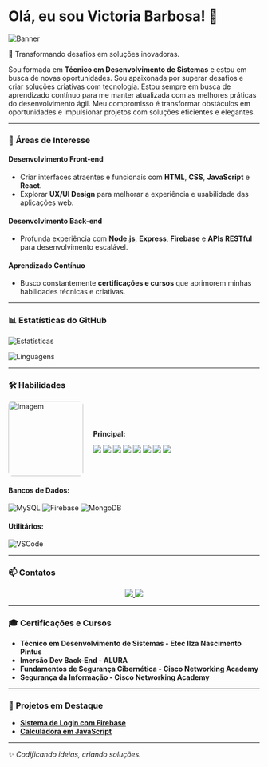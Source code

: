 # Olá, eu sou Victoria Barbosa! 👋

![Banner](https://github.com/VictoriaBarbosa26/-VictoriaBarbosa26/blob/main/banner.gif?raw=true)

🌟 Transformando desafios em soluções inovadoras.

Sou formada em **Técnico em Desenvolvimento de Sistemas** e estou em busca de novas oportunidades. Sou apaixonada por superar desafios e criar soluções criativas com tecnologia. Estou sempre em busca de aprendizado contínuo para me manter atualizada com as melhores práticas do desenvolvimento ágil. Meu compromisso é transformar obstáculos em oportunidades e impulsionar projetos com soluções eficientes e elegantes.

---

### 🌟 **Áreas de Interesse**

#### Desenvolvimento Front-end
- Criar interfaces atraentes e funcionais com **HTML**, **CSS**, **JavaScript** e **React**.
- Explorar **UX/UI Design** para melhorar a experiência e usabilidade das aplicações web.

#### Desenvolvimento Back-end
- Profunda experiência com **Node.js**, **Express**, **Firebase** e **APIs RESTful** para desenvolvimento escalável.

#### Aprendizado Contínuo
- Busco constantemente **certificações e cursos** que aprimorem minhas habilidades técnicas e criativas.

---

### 📊 **Estatísticas do GitHub**
![Estatísticas](https://github-readme-stats.vercel.app/api?username=VictoriaBarbosa26&show_icons=true&theme=dark&count_private=true)

![Linguagens](https://github-readme-stats.vercel.app/api/top-langs/?username=VictoriaBarbosa26&layout=compact&theme=dark)

---

### 🛠️ **Habilidades**

<div style="display: flex; align-items: center;">
  <img src="[https://github.com/VictoriaBarbosa26/-VictoriaBarbosa26]" alt="Imagem" width="150" style="margin-right: 20px; border-radius: 8px;"/>
  <div>
    <p><b>Principal:</b></p>
    <img src="https://img.shields.io/badge/-Node.js-339933?style=for-the-badge&logo=node.js&logoColor=white"/>
    <img src="https://img.shields.io/badge/-JavaScript-F7DF1E?style=for-the-badge&logo=javascript&logoColor=black"/>
    <img src="https://img.shields.io/badge/-React-61DAFB?style=for-the-badge&logo=react&logoColor=black"/>
    <img src="https://img.shields.io/badge/-HTML5-E34F26?style=for-the-badge&logo=html5&logoColor=white"/>
    <img src="https://img.shields.io/badge/-CSS3-1572B6?style=for-the-badge&logo=css3&logoColor=white"/>
    <img src="https://img.shields.io/badge/-Bootstrap-7952B3?style=for-the-badge&logo=bootstrap&logoColor=white"/>
    <img src="https://img.shields.io/badge/-jQuery-0769AD?style=for-the-badge&logo=jquery&logoColor=white"/>
    <img src="https://img.shields.io/badge/-Python-3776AB?style=for-the-badge&logo=python&logoColor=white"/>
  </div>
</div>


#### **Bancos de Dados:**
![MySQL](https://img.shields.io/badge/-MySQL-4479A1?style=for-the-badge&logo=mysql&logoColor=white)
![Firebase](https://img.shields.io/badge/-Firebase-FFCB2F?style=for-the-badge&logo=firebase&logoColor=white)
![MongoDB](https://img.shields.io/badge/-MongoDB-47A248?style=for-the-badge&logo=mongodb&logoColor=white)

#### **Utilitários:**
![VSCode](https://img.shields.io/badge/-VS_Code-007ACC?style=for-the-badge&logo=visual-studio-code&logoColor=white)

---

### 📫 **Contatos**
<div style="text-align: center;">
  <a href="https://linkedin.com/in/VictoriaBarbosa26">
    <img src="https://img.shields.io/badge/-LinkedIn-blue?style=flat-square&logo=LinkedIn&logoColor=white" />
  </a>
  <a href="mailto:victoria@example.com">
    <img src="https://img.shields.io/badge/-Email-c14438?style=flat-square&logo=Gmail&logoColor=white" />
  </a>
</div>

---

### 🎓 **Certificações e Cursos**
- **Técnico em Desenvolvimento de Sistemas - Etec Ilza Nascimento Pintus**
- **Imersão Dev Back-End - ALURA**
- **Fundamentos de Segurança Cibernética - Cisco Networking Academy**
- **Segurança da Informação - Cisco Networking Academy**

---

### 🔗 **Projetos em Destaque**
- [**Sistema de Login com Firebase**](https://github.com/VictoriaBarbosa26/login-firebase)  
- [**Calculadora em JavaScript**](https://github.com/VictoriaBarbosa26/calculadora-js)  

---

✨ _Codificando ideias, criando soluções._
